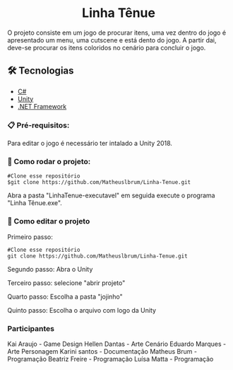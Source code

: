 <h1 align="center">Linha Tênue</h1>

O projeto consiste em um jogo de procurar itens, uma vez dentro do jogo é apresentado um menu, uma cutscene e está dento do jogo. A partir dai, deve-se procurar os itens coloridos no cenário para concluir o jogo.

## 🛠️ Tecnologias

* [C#](https://docs.microsoft.com/pt-br/dotnet/csharp/) 
* [Unity](https://unity.com/pt)
* [.NET Framework](https://docs.microsoft.com/pt-br/dotnet/framework/)



### 📋 Pré-requisitos:

Para editar o jogo é necessário ter intalado a Unity 2018.


### 🔧 Como rodar o projeto:

```
#Clone esse repositório
$git clone https://github.com/Matheuslbrum/Linha-Tenue.git
```
Abra a pasta "LinhaTenue-executavel" em seguida execute o programa "Linha Tênue.exe".

### 🔧 Como editar o projeto

Primeiro passo:
```
#Clone esse repositório
git clone https://github.com/Matheuslbrum/Linha-Tenue.git
```
Segundo passo:
Abra o Unity

Terceiro passo:
selecione "abrir projeto"

Quarto passo:
Escolha a pasta "jojinho"

Quinto passo:
Escolha o arquivo com logo da Unity

### Participantes

Kai Araujo - Game Design
Hellen Dantas - Arte Cenário
Eduardo Marques - Arte Personagem
Karini santos - Documentação
Matheus Brum - Programação
Beatriz Freire - Programação
Luísa Matta - Programação


